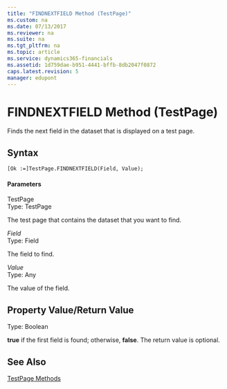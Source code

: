 ```yaml
---
title: "FINDNEXTFIELD Method (TestPage)"
ms.custom: na
ms.date: 07/13/2017
ms.reviewer: na
ms.suite: na
ms.tgt_pltfrm: na
ms.topic: article
ms.service: dynamics365-financials
ms.assetid: 1d759dae-b951-4441-bffb-8db2047f0872
caps.latest.revision: 5
manager: edupont
---
```


 

# FINDNEXTFIELD Method (TestPage)
Finds the next field in the dataset that is displayed on a test page.  
  
## Syntax  
  
```  
[Ok :=]TestPage.FINDNEXTFIELD(Field, Value);  
```  
  
#### Parameters  
 TestPage  
 Type: TestPage  
  
 The test page that contains the dataset that you want to find.  
  
 *Field*  
 Type: Field  
  
 The field to find.  
  
 *Value*  
 Type: Any  
  
 The value of the field.  
  
## Property Value/Return Value  
 Type: Boolean  
  
 **true** if the first field is found; otherwise, **false**. The return value is optional.  
  
## See Also  
 [TestPage Methods](devenv-TestPage-Methods.md)